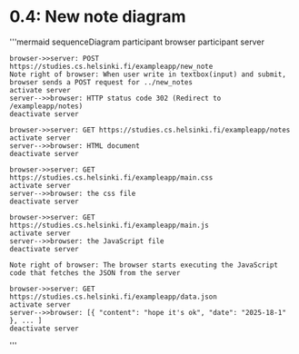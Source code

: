 # 0.4: New note diagram

'''mermaid
sequenceDiagram
    participant browser
    participant server

    browser->>server: POST https://studies.cs.helsinki.fi/exampleapp/new_note
    Note right of browser: When user write in textbox(input) and submit, browser sends a POST request for ../new_notes
    activate server
    server-->>browser: HTTP status code 302 (Redirect to /exampleapp/notes)
    deactivate server

    browser->>server: GET https://studies.cs.helsinki.fi/exampleapp/notes
    activate server
    server-->>browser: HTML document
    deactivate server

    browser->>server: GET https://studies.cs.helsinki.fi/exampleapp/main.css
    activate server
    server-->>browser: the css file
    deactivate server

    browser->>server: GET https://studies.cs.helsinki.fi/exampleapp/main.js
    activate server
    server-->>browser: the JavaScript file
    deactivate server

    Note right of browser: The browser starts executing the JavaScript code that fetches the JSON from the server

    browser->>server: GET https://studies.cs.helsinki.fi/exampleapp/data.json
    activate server
    server-->>browser: [{ "content": "hope it's ok", "date": "2025-18-1" }, ... ]
    deactivate server

'''
